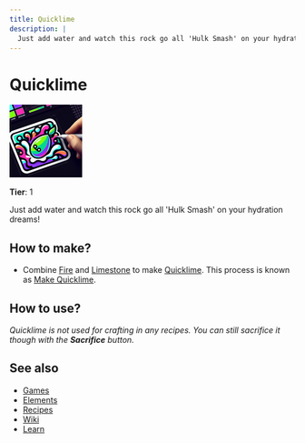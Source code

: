 ```yaml
---
title: Quicklime
description: |
  Just add water and watch this rock go all 'Hulk Smash' on your hydration dreams!
---
```

# Quicklime

![](../images/item.quicklime.png)

**Tier**: 1

Just add water and watch this rock go all 'Hulk Smash' on your hydration dreams!

## How to make?

* Combine [Fire](/wiki/elements/fire) and [Limestone](/wiki/elements/limestone) to make [Quicklime](/wiki/elements/quicklime). This process is known as [Make Quicklime](/wiki/recipes/make-quicklime).

## How to use?

_Quicklime is not used for crafting in any recipes. You can still sacrifice it though with the **Sacrifice** button._

## See also

* [Games](/wiki/games)
* [Elements](/wiki/elements)
* [Recipes](/wiki/recipes)
* [Wiki](/wiki/index)
* [Learn](/learn/index)